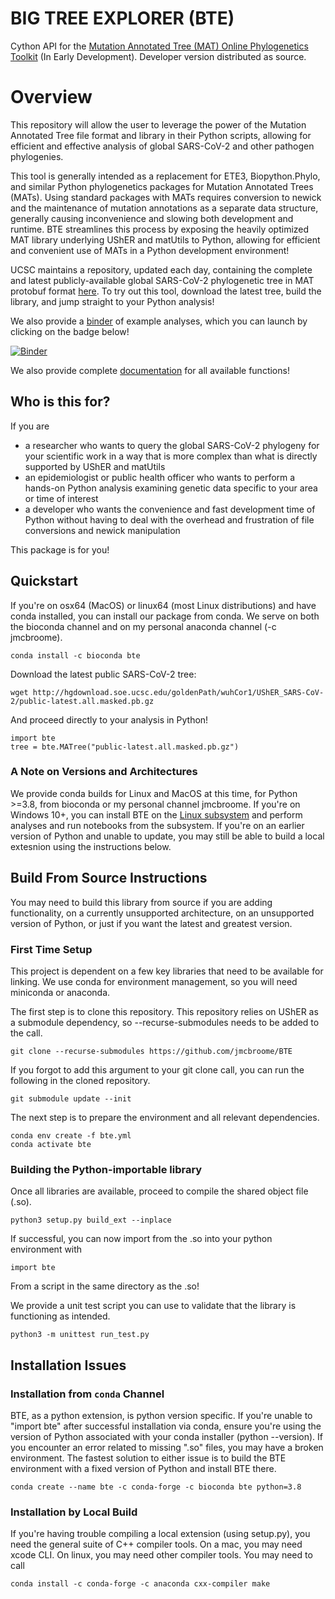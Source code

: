 # BIG TREE EXPLORER (BTE)
Cython API for the [Mutation Annotated Tree (MAT) Online Phylogenetics Toolkit](https://github.com/yatisht/usher) (In Early Development). Developer version distributed as source. 

# Overview
This repository will allow the user to leverage the power of the Mutation Annotated Tree file format and library in their Python scripts, allowing for efficient and effective analysis of global SARS-CoV-2 and other pathogen phylogenies. 

This tool is generally intended as a replacement for ETE3, Biopython.Phylo, and similar Python phylogenetics packages for Mutation Annotated Trees (MATs). Using standard packages with MATs requires conversion to newick and the maintenance of mutation annotations as a separate data structure, generally causing inconvenience and slowing both development and runtime. BTE streamlines this process by exposing the heavily optimized MAT library underlying UShER and matUtils to Python, allowing for efficient and convenient use of MATs in a Python development environment!

UCSC maintains a repository, updated each day, containing the complete and latest publicly-available global SARS-CoV-2 phylogenetic tree in MAT protobuf format [here](http://hgdownload.soe.ucsc.edu/goldenPath/wuhCor1/UShER_SARS-CoV-2/). To try out this tool, download the latest tree, build the library, and jump straight to your Python analysis!

We also provide a [binder](https://github.com/jmcbroome/bte-binder) of example analyses, which you can launch by clicking on the badge below!

[![Binder](https://mybinder.org/badge_logo.svg)](https://mybinder.org/v2/gh/jmcbroome/bte-binder/HEAD)

We also provide complete [documentation](https://jmcbroome.github.io/BTE/build/html/index.html) for all available functions!

## Who is this for?

If you are 

- a researcher who wants to query the global SARS-CoV-2 phylogeny for your scientific work in a way that is more complex than what is directly supported by UShER and matUtils
- an epidemiologist or public health officer who wants to perform a hands-on Python analysis examining genetic data specific to your area or time of interest
- a developer who wants the convenience and fast development time of Python without having to deal with the overhead and frustration of file conversions and newick manipulation

This package is for you!

## Quickstart

If you're on osx64 (MacOS) or linux64 (most Linux distributions) and have conda installed, you can install our package from conda. We serve on both the bioconda channel and on my personal anaconda channel (-c jmcbroome).

```
conda install -c bioconda bte
```

Download the latest public SARS-CoV-2 tree:

```
wget http://hgdownload.soe.ucsc.edu/goldenPath/wuhCor1/UShER_SARS-CoV-2/public-latest.all.masked.pb.gz
```

And proceed directly to your analysis in Python!

```
import bte
tree = bte.MATree("public-latest.all.masked.pb.gz")
```

### A Note on Versions and Architectures

We provide conda builds for Linux and MacOS at this time, for Python >=3.8, from bioconda or my personal channel jmcbroome. If you're on Windows 10+, you can install BTE on the [Linux subsystem](https://docs.microsoft.com/en-us/windows/wsl/about) and perform analyses and run notebooks from the subsystem. If you're on an earlier version of Python and unable to update, you may still be able to build a local extesnion using the instructions below.

## Build From Source Instructions

You may need to build this library from source if you are adding functionality, on a currently unsupported architecture, on an unsupported version of Python, or just if you want the latest and greatest version.

### First Time Setup

This project is dependent on a few key libraries that need to be available for linking. We use conda for environment management, so you will need miniconda or anaconda. 

The first step is to clone this repository. This repository relies on UShER as a submodule dependency, so --recurse-submodules
needs to be added to the call.

```
git clone --recurse-submodules https://github.com/jmcbroome/BTE
```

If you forgot to add this argument to your git clone call, you can run the following in the cloned repository.

```
git submodule update --init
```

The next step is to prepare the environment and all relevant dependencies.

```
conda env create -f bte.yml
conda activate bte
```

### Building the Python-importable library

Once all libraries are available, proceed to compile the shared object file (.so).

```
python3 setup.py build_ext --inplace
```

If successful, you can now import from the .so into your python environment with 

```
import bte
```

From a script in the same directory as the .so!

We provide a unit test script you can use to validate that the library is functioning as intended.

```
python3 -m unittest run_test.py
```

## Installation Issues

### Installation from `conda` Channel

BTE, as a python extension, is python version specific. If you're unable to "import bte" after successful installation via conda, ensure you're using the version of Python associated with your conda installer (python --version). If you encounter an error related to missing ".so" files, you may have a broken environment. The fastest solution to either issue is to build the BTE environment with a fixed version of Python and install BTE there.

```
conda create --name bte -c conda-forge -c bioconda bte python=3.8
```

### Installation by Local Build

If you're having trouble compiling a local extension (using setup.py), you need the general suite of C++ compiler tools. On a mac, you may need xcode CLI. On linux, you may need other compiler tools. You may need to call 

```
conda install -c conda-forge -c anaconda cxx-compiler make
```
